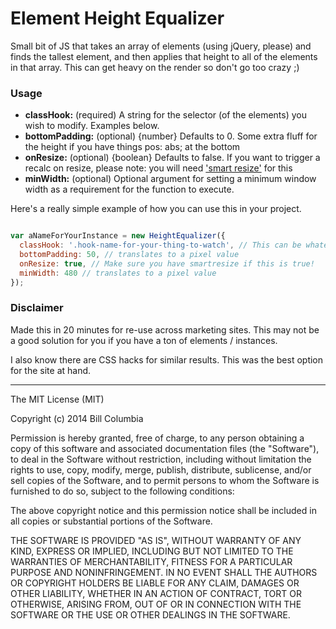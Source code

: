 # Element Height Equalizer

Small bit of JS that takes an array of elements (using jQuery, please) and finds the tallest element, and then applies that height to all of the elements in that array. This can get heavy on the render so don't go too crazy ;)

### Usage

- **classHook:** (required) A string for the selector (of the elements) you wish to modify. Examples below.
- **bottomPadding:** (optional) {number} Defaults to 0. Some extra fluff for the height if you have things pos: abs; at the bottom
- **onResize:** (optional) {boolean} Defaults to false. If you want to trigger a recalc on resize, please note: you will need ['smart resize'](http://www.paulirish.com/2009/throttled-smartresize-jquery-event-handler/) for this
- **minWidth:** (optional) Optional argument for setting a minimum window width as a requirement for the function to execute.

Here's a really simple example of how you can use this in your project.
```js

var aNameForYourInstance = new HeightEqualizer({
  classHook: '.hook-name-for-your-thing-to-watch', // This can be whatever class you want
  bottomPadding: 50, // translates to a pixel value
  onResize: true, // Make sure you have smartresize if this is true!
  minWidth: 480 // translates to a pixel value
});
```


### Disclaimer

Made this in 20 minutes for re-use across marketing sites. This may not be a good solution for you if you have a ton of elements / instances.

I also know there are CSS hacks for similar results. This was the best option for the site at hand.

---

The MIT License (MIT)

Copyright (c) 2014 Bill Columbia

Permission is hereby granted, free of charge, to any person obtaining a copy
of this software and associated documentation files (the "Software"), to deal
in the Software without restriction, including without limitation the rights
to use, copy, modify, merge, publish, distribute, sublicense, and/or sell
copies of the Software, and to permit persons to whom the Software is
furnished to do so, subject to the following conditions:

The above copyright notice and this permission notice shall be included in
all copies or substantial portions of the Software.

THE SOFTWARE IS PROVIDED "AS IS", WITHOUT WARRANTY OF ANY KIND, EXPRESS OR
IMPLIED, INCLUDING BUT NOT LIMITED TO THE WARRANTIES OF MERCHANTABILITY,
FITNESS FOR A PARTICULAR PURPOSE AND NONINFRINGEMENT. IN NO EVENT SHALL THE
AUTHORS OR COPYRIGHT HOLDERS BE LIABLE FOR ANY CLAIM, DAMAGES OR OTHER
LIABILITY, WHETHER IN AN ACTION OF CONTRACT, TORT OR OTHERWISE, ARISING FROM,
OUT OF OR IN CONNECTION WITH THE SOFTWARE OR THE USE OR OTHER DEALINGS IN
THE SOFTWARE.
